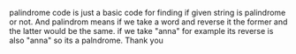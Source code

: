 palindrome code is just a basic code for finding if given string is palindrome or not. And palindrom means if we take a word and reverse it the former and the latter would be the same.
if we take "anna" for example its reverse is also "anna" so its a palndrome. Thank you
